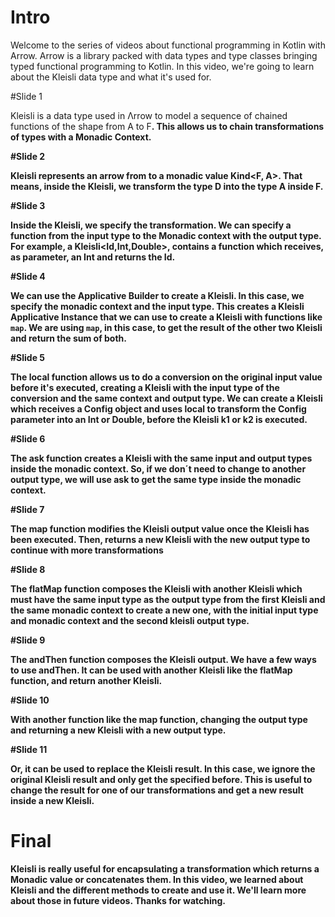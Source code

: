 # Intro

Welcome to the series of videos about functional programming in Kotlin with Arrow. 
Arrow is a library packed with data types and type classes bringing typed functional programming to Kotlin. 
In this video, we're going to learn about the Kleisli data type and what it's used for.

#Slide 1

Kleisli is a data type used in Λrrow to model a sequence of chained functions 
of the shape from A to F<B>.
This allows us to chain transformations of types with a Monadic Context.

#Slide 2

Kleisli represents an arrow from <D> to a monadic value Kind<F, A>.
That means, inside the Kleisli, we transform the type D into the type A inside F.

#Slide 3

Inside the Kleisli, we specify the transformation.
We can specify a function from the input type to the Monadic context with the output type.
For example, a Kleisli<Id,Int,Double>,
contains a function which receives, as parameter, an Int and returns the Id<Double>.

#Slide 4

We can use the Applicative Builder to create a Kleisli. 
In this case, we specify the monadic context and the input type.
This creates a Kleisli Applicative Instance 
that we can use to create a Kleisli with functions like `map`.
We are using `map`, in this case, 
to get the result of the other two Kleisli and return the sum of both.

#Slide 5

The local function allows us to do a conversion on the original input value before it's executed, 
creating a Kleisli with the input type of the conversion and the same context and output type.
We can create a Kleisli which receives a Config object and uses local to transform 
the Config parameter into an Int or Double, before the Kleisli k1 or k2 is executed.

#Slide 6

The ask function creates a Kleisli with the same input and output types inside the monadic context.
So, if we don´t need to change to another output type, 
we will use ask to get the same type inside the monadic context.

#Slide 7

The map function modifies the Kleisli output value once the Kleisli has been executed.
Then, returns a new Kleisli with the new output type to continue with more transformations

#Slide 8

The flatMap function composes the Kleisli with another Kleisli 
which must have the same input type as the output type 
from the first Kleisli and the same monadic context to create a new one,
with the initial input type and monadic context and the second kleisli output type.

#Slide 9

The andThen function composes the Kleisli output.
We have a few ways to use andThen.
It can be used with another Kleisli like the flatMap function, 
and return another Kleisli.

#Slide 10

With another function like the map function, 
changing the output type and returning a new Kleisli with a new output type.

#Slide 11

Or, it can be used to replace the Kleisli result.
In this case, we ignore the original Kleisli result and only get the specified before.
This is useful to change the result for one of our transformations 
and get a new result inside a new Kleisli.

# Final

Kleisli is really useful for encapsulating a transformation which returns a Monadic value or concatenates them.
In this video, we learned about Kleisli and the different methods to create and use it. 
We'll learn more about those in future videos. Thanks for watching.


